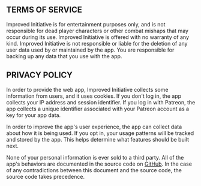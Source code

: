 ## TERMS OF SERVICE
Improved Initiative is for entertainment purposes only, and is not responsible for dead player characters or other combat mishaps that may occur during its use. Improved Initiative is offered with no warranty of any kind. Improved Initiative is not responsible or liable for the deletion of any user data used by or maintained by the app. You are responsible for backing up any data that you use with the app.

## PRIVACY POLICY
In order to provide the web app, Improved Initiative collects some information from users, and it uses cookies. If you don't log in, the app collects your IP address and session identifier. If you log in with Patreon, the app collects a unique identifier associated with your Patreon account as a key for your app data.

In order to improve the app's user experience, the app can collect data about how it is being used. If you opt in, your usage patterns will be tracked and stored by the app. This helps determine what features should be built next.

None of your personal information is ever sold to a third party. All of the app's behaviors are documented in the source code on [GitHub](https://github.com/cynicaloptimist/improved-initiative). In the case of any contradictions between this document and the source code, the source code takes precedence.